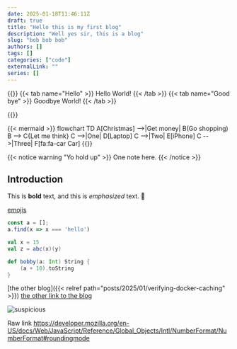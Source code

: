 ```yaml
--- 
date: 2025-01-18T11:46:11Z
draft: true
title: "Hello this is my first blog"
description: "Well yes sir, this is a blog"
slug: "bob bob bob"
authors: []
tags: []
categories: ["code"]
externalLink: ""
series: []
---
```


{{<tabgroup>}}
{{< tab name="Hello" >}} Hello World! {{< /tab >}}
{{< tab name="Good bye" >}} Goodbye World! {{< /tab >}}

{{</tabgroup>}}

{{< mermaid >}}
flowchart TD
    A[Christmas] -->|Get money| B(Go shopping)
    B --> C{Let me think}
    C -->|One| D[Laptop]
    C -->|Two| E[iPhone]
    C -->|Three| F[fa:fa-car Car]
{{</mermaid>}}

{{< notice warning "Yo hold up" >}}
One note here.
{{< /notice >}}

## Introduction

This is **bold** text, and this is *emphasized* text. :wave:

[emojis](https://gohugo.io/quick-reference/emojis/ 'emote')

```ts
const a = [];
a.find(x => x === 'hello')
```

```scala
val x = 15
val z = abc(x)(y)

def bobby(a: Int) String {
    (a + 10).toString
}
```

[the other blog]({{< relref path="posts/2025/01/verifying-docker-caching" >}})
[the other link to the blog](/posts/2025/01/verifying-docker-caching)

![suspicious](https://media1.tenor.com/m/s1wnF2DiWA0AAAAd/skeptical-futurama.gif)

Raw link <https://developer.mozilla.org/en-US/docs/Web/JavaScript/Reference/Global_Objects/Intl/NumberFormat/NumberFormat#roundingmode>
